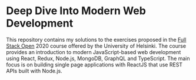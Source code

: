 # Deep Dive Into Modern Web Development

This repository contains my solutions to the exercises proposed in the [Full Stack Open](https://fullstackopen.com/en) 2020 course offered by the 
University of Helsinki. The course provides an introduction to modern JavaScript-based web development using React, Redux, Node.js, 
MongoDB, GraphQL and TypeScript. The main focus is on building single page applications with ReactJS that use REST APIs built with Node.js.
